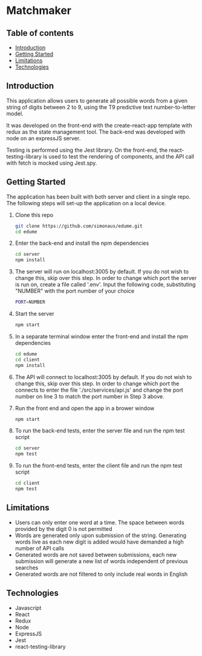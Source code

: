# Matchmaker

## Table of contents
- [Introduction](#Introduction)
- [Getting Started](#Getting-Started)
- [Limitations](#Limitations)
- [Technologies](#Technologies)

## Introduction
This application allows users to generate all possible words from a given string of digits between 2 to 9, using the T9 predictive text number-to-letter model.

It was developed on the front-end with the create-react-app template with redux as the state management tool. The back-end was developed with node on an expressJS server.

Testing is performed using the Jest library. On the front-end, the react-testing-library is used to test the rendering of components, and the API call with fetch is mocked using Jest.spy.

## Getting Started

The application has been built with both server and client in a single repo. The following steps will set-up the application on a local device.

1. Clone this repo

   ```bash
   git clone https://github.com/simonaus/edume.git
   cd edume
   ```

2. Enter the back-end and install the npm dependencies

   ```bash
   cd server
   npm install
   ```

3. The server will run on localhost:3005 by default. If you do not wish to change this, skip over this step. In order to change which port the server is run on, create a file called '.env'. Input the following code, substituting "NUMBER" with the port number of your choice

   ```bash
   PORT=NUMBER
   ```

4. Start the server

   ```bash
   npm start
   ```

5. In a separate terminal window enter the front-end and install the npm dependencies

   ```bash
   cd edume
   cd client
   npm install
   ```

6. The API will connect to localhost:3005 by default. If you do not wish to change this, skip over this step. In order to change which port the connects to enter the file './src/services/api.js' and change the port number on line 3 to match the port number in Step 3 above.

7. Run the front end and open the app in a brower window

   ```bash
   npm start
   ```

8. To run the back-end tests, enter the server file and run the npm test script

   ```bash
   cd server
   npm test
   ```

9. To run the front-end tests, enter the client file and run the npm test script

   ```bash
   cd client
   npm test
   ```


## Limitations

- Users can only enter one word at a time. The space between words provided by the digit 0 is not permitted
- Words are generated only upon submission of the string. Generating words live as each new digit is added would have demanded a high number of API calls
- Generated words are not saved between submissions, each new submission will generate a new list of words independent of previous searches
- Generated words are not filtered to only include real words in English

## Technologies

- Javascript
- React
- Redux
- Node
- ExpressJS
- Jest
- react-testing-library


